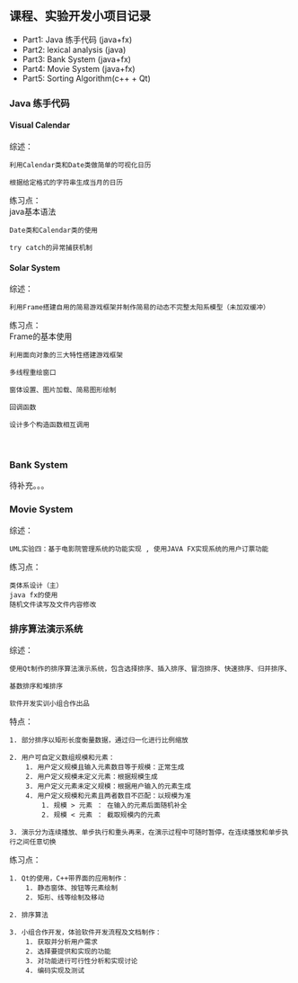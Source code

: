 ## 课程、实验开发小项目记录

 - Part1: Java 练手代码		(java+fx)
 - Part2: lexical analysis	(java)
 - Part3: Bank System		(java+fx)
 - Part4: Movie System		(java+fx)
 - Part5: Sorting Algorithm(c++ + Qt)

### Java 练手代码

#### Visual Calendar

综述：

	利用Calendar类和Date类做简单的可视化日历

	根据给定格式的字符串生成当月的日历	

练习点：
​	
	java基本语法

	Date类和Calendar类的使用

	try catch的异常捕获机制

#### Solar System

综述：

	利用Frame搭建自用的简易游戏框架并制作简易的动态不完整太阳系模型（未加双缓冲）

练习点：
​	
	Frame的基本使用

	利用面向对象的三大特性搭建游戏框架

	多线程重绘窗口

	窗体设置、图片加载、简易图形绘制

	回调函数

	设计多个构造函数相互调用
​	

### Bank System

待补充。。。

### Movie System

综述：

	UML实验四：基于电影院管理系统的功能实现 , 使用JAVA FX实现系统的用户订票功能
练习点：


	类体系设计（主）
	java fx的使用
	随机文件读写及文件内容修改

### 排序算法演示系统

综述：

	使用Qt制作的排序算法演示系统，包含选择排序、插入排序、冒泡排序、快速排序、归并排序、

	基数排序和堆排序
	
	软件开发实训小组合作出品

特点：

	1. 部分排序以矩形长度衡量数据，通过归一化进行比例缩放
	
	2. 用户可自定义数组规模和元素：
		1. 用户定义规模且输入元素数目等于规模：正常生成
		2. 用户定义规模未定义元素：根据规模生成
		3. 用户定义元素未定义规模：根据用户输入的元素生成
		4. 用户定义规模和元素且两者数目不匹配：以规模为准
			1. 规模 > 元素 ： 在输入的元素后面随机补全
			2. 规模 < 元素 ： 截取规模内的元素
	
	3. 演示分为连续播放、单步执行和重头再来，在演示过程中可随时暂停，在连续播放和单步执行之间任意切换

练习点：

	1. Qt的使用，C++带界面的应用制作：
		1. 静态窗体、按钮等元素绘制
		2. 矩形、线等绘制及移动
	
	2. 排序算法
	
	3. 小组合作开发，体验软件开发流程及文档制作：
		1. 获取并分析用户需求
		2. 选择要提供和实现的功能
		3. 对功能进行可行性分析和实现讨论
		4. 编码实现及测试